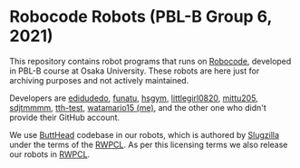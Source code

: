 # Robocode Robots (PBL-B Group 6, 2021)

This repository contains robot programs that runs on [Robocode](https://robocode.sourceforge.io/), developed in PBL-B course at Osaka University. These robots are here just for archiving purposes and not actively maintained.

Developers are [edidudedo](https://github.com/edidudedo), [funatu](https://github.com/funatu), [hsgym](https://github.com/hsgym), [littlegirl0820](https://github.com/littlegirl0820), [mittu205](https://github.com/mittu205), [sdjtmmmm](https://github.com/sdjtmmmm), [tth-test](https://github.com/tth-test), [watamario15 (me)](https://github.com/watamario15), and the other one who didn't provide their GitHub account.

We use [ButtHead](https://robowiki.net/wiki/ButtHead) codebase in our robots, which is authored by [Slugzilla](https://robowiki.net/wiki/User:Slugzilla) under the terms of the [RWPCL](https://robowiki.net/wiki/RWPCL). As per this licensing terms we also release our robots in [RWPCL](./LICENSE).
